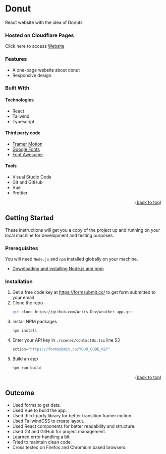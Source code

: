 # Donut
React website with the idea of Donuts

### Hosted on Cloudflare Pages

Click here to access [Website](donut-dd4.pages.dev)

### Features

* A one-page website about donut
* Responsive design.

### Built With

#### Technologies

* React
* Tailwind
* Typescript

#### Third party code

* [Framer Motion](https://www.framer.com/motion/)
* [Google Fonts](https://fonts.google.com/)
* [Font Awesome](https://fontawesome.com/)

#### Tools

* Visual Studio Code
* Git and GitHub
* Vue
* Prettier

<p align="right">(<a href="#top">back to top</a>)</p>



<!-- GETTING STARTED -->
## Getting Started

These instructions will get you a copy of the project up and running on your local machine for development and testing purposes.

### Prerequisites

You will need `Node.js` and `npm` installed globally on your machine.
* [Downloading and installing Node.js and npm](https://docs.npmjs.com/downloading-and-installing-node-js-and-npm)

### Installation

1. Get a free code key at https://formsubmit.co/ to get form submitted to your email
2. Clone the repo
   ```sh
   git clone https://github.com/Artis-Dev/weather-app.git
   ```
3. Install NPM packages
   ```sh
   npm install
   ```
4. Enter your API key in `./scenes/contactUs.tsx` line 53
   ```js
   action="https://formsubmit.co/YOUR_CODE_KEY"
   ```
5. Build an app
   ```sh
   npm run build
   ```

<p align="right">(<a href="#top">back to top</a>)</p>


<!-- OUTCOME -->
## Outcome

* Used forms to get data.
* Used Vue to build the app.
* Used third-party library for better transition framer motion.
* Used TailwindCSS to create layout.
* Used React components for better readability and structure.
* Used Git and GitHub for project management.
* Learned error handling a bit.
* Tried to maintain clean code.
* Cross tested on Firefox and Chromium based browsers.
